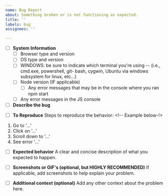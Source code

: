 ```yaml
---
name: Bug Report
about: Something broken or is not functioning as expected.
title: ''
labels: bug
assignees: ''

---
```


<!-- 🚨🚨🚨 READ THIS FIRST 🚨🚨🚨 -->
<!--
  To help solve issues quickly, we need you to make a best effort to complete the information below. Any incomplete bug reports will be closed.
-->

- [ ] **System Information**
  - [ ] Browser type and version
  - [ ] OS type and version
  - [ ] WINDOWS: be sure to indicate which terminal you're using -- (i.e., cmd.exe, powershell, git- bash, cygwin, Ubuntu via windows subsystem for linux, etc...)
  - [ ] Node version (IF applicable)
    - [ ] Any error messages that may be in the console where you ran npm start
  - [ ] Any error messages in the JS console

- [ ] **Describe the bug**
<!-- A clear and concise description of what the bug is. -->

- [ ] **To Reproduce**
Steps to reproduce the behavior: <!-- Example below-!>
1. Go to '...'
2. Click on '...'
3. Scroll down to '...'
4. See error '...'

- [ ] **Expected behavior**
A clear and concise description of what you expected to happen.

- [ ] **Screenshots or GIF's (optional, but HIGHLY RECOMMENDED)**
If applicable, add screenshots to help explain your problem.

- [ ] **Additional context (optional)**
Add any other context about the problem here.
